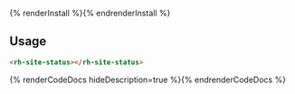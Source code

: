 {% renderInstall %}{% endrenderInstall %}

## Usage

```html
<rh-site-status></rh-site-status>
```

{% renderCodeDocs hideDescription=true %}{% endrenderCodeDocs %}
